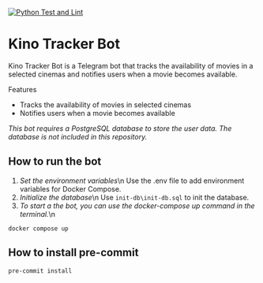 [![Python Test and Lint](https://github.com/dsaad68/kino-checker/actions/workflows/main.yml/badge.svg)](https://github.com/dsaad68/kino-checker/actions/workflows/main.yml)
# Kino Tracker Bot

Kino Tracker Bot is a Telegram bot that tracks the availability of movies in a selected cinemas and notifies users when a movie becomes available.

Features
* Tracks the availability of movies in selected cinemas
* Notifies users when a movie becomes available

*This bot requires a PostgreSQL database to store the user data. The database is not included in this repository.*

## How to run the bot

1. *Set the environment variables*\n
Use the .env file to add environment variables for Docker Compose.
2. *Initialize the database*\n
Use `init-db\init-db.sql` to init the database.
3. *To start a the bot, you can use the docker-compose up command in the terminal.*\n
```shell
docker compose up
```

## How to install pre-commit

```sh
pre-commit install
```
